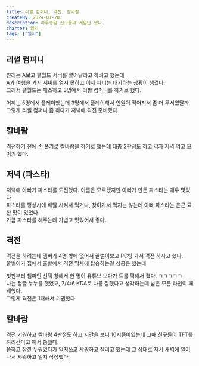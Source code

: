 ```yaml
---
title: 리썰 컴퍼니, 격전, 칼바람
createBy: 2024-01-28
description: 하루종일 친구들과 게임만 했다.
charter: 일지
tags: ["일지"]
---
```


## 리썰 컴퍼니

원래는 A보고 팰월드 서버를 열어달라고 하려고 했는데  
A가 여행을 가서 서버를 열지 못하고 어제 파티는 대기하는 상황이 생겼다.  
그래서 팰월드는 패스하고 3명에서 리썰 컴퍼니를 하기로 했다.

어제는 5명에서 플레이했는데 3명에서 플레이해서 인원이 적어져서 좀 더 무서웠달까  
그렇게 리썰 컴퍼니 좀 하다가 저녁에 격전 준비했다.

## 칼바람

격전하기 전에 손 풀기로 칼바람을 하기로 했는데 대충 2판정도 하고 각자 저녁 먹고 모이기 했다.

## 저녁 (파스타)

저녁에 아빠가 파스타를 도전했다. 이름은 모르겠지만 아빠가 만든 파스타는 매우 맛있다.  
파스타를 평상시에 배달 시켜서 먹거나, 찾아가서 먹지는 않는데 아빠 파스타는 은근 묘한 맛이 있었다.  
가끔 파스타를 해주는데 가볍고 맛있어서 좋다.

## 격전

격전을 하려는데 멤버가 4명 밖에 없어서 꿀벌이보고 PC방 가서 격전 하자고 했다.  
꿀벌이가 집에서 출발에서 격전 막차에 탑승하는걸 성공은 했는데

첫판부터 챔피언 선택 창에서 한 명이 유튜브 보다가 트롤 픽해서 졌다. ㅋㅋㅋㅋㅋ  
나는 정글 누누를 했었고, 7/4/6 KDA로 나름 잘했다고 생각하는데 남은 모든 라인이 패배했다.  
그렇게 격전은 1패해서 기권했다.

## 칼바람

격전 기권하고 칼바람 4판정도 하고 시간을 보니 10시쯤이였는데 그때 친구들이 TFT를 하러간다고 해서 쫑했다.  
쫑하고 잠깐 누워있다가 일지쓰고 샤워하고 잘려고 했는데 그 상태로 자서 새벽에 일어나서 샤워하고 일지 작성했다.
